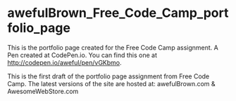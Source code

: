 # awefulBrown_Free_Code_Camp_portfolio_page
This is the portfolio page created for the Free Code Camp assignment.
A Pen created at CodePen.io. You can find this one at http://codepen.io/aweful/pen/vGKbmo.

 This is the first draft of the portfolio page assignment from Free Code Camp.
 The latest versions of the site are hosted at:
 awefulBrown.com &
 AwesomeWebStore.com
